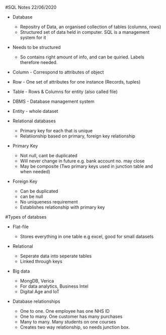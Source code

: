 #SQL Notes 22/06/2020
- Database
    - Repositry of Data, an organised collection of tables (columns, rows)
    - Structured set of data held in computer. SQL is a management system for it

- Needs to be structured
    - So contains right amount of info, and can be quiried. Labels therefore needed. 
 
- Column - Correspond to attributes of object
- Row - One set of attributes for one instance (Records, tuples)
- Table - Rows & Columns for entity (also called file)
- DBMS - Database management system
- Entity - whole dataset

- Relational databases
    - Primary key for each that is unique
    - Relatiionship based on primary, foreign key relationship

- Primary Key
    - Not null, cant be duplicated
    - Will never change in future e.g. bank account no. may close
    - May be composite (Two primary keys used in junction table and when needed)

- Foreign Key
    - Can be duplicated
    - can be null
    - No uniqueness requirement
    - Establishes relationship with primary key

#Types of databses
- Flat-file
    - Stores everything in one table e.g excel, good for small datasets
- Relational
    - Seperate data into seperate tables
    - Linked through keys
- Big data
    - MongDB, Verica
    - For data analytics, Business Intel
    - Digital Age and IoT

- Database relationships
    - One to one. One employee has one NHS ID
    - One to many. One customer has many purchases
    - Many to many. Many students on one courses
    - Creates two way relationship, so needs junction box. 
    
    
